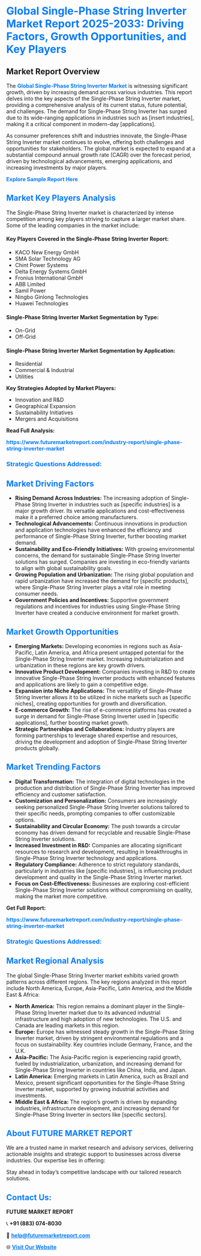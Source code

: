 <h1 style="color: #007BFF;">Global Single-Phase String Inverter Market Report 2025-2033: Driving Factors, Growth Opportunities, and Key Players</h1>

<section id="overview">
<h2>Market Report Overview</h2>
<p>The <a href="https://www.futuremarketreport.com/industry-report/single-phase-string-inverter-market" style="color: #007BFF; text-decoration: none;"><strong>Global Single-Phase String Inverter Market</strong></a> is witnessing significant growth, driven by increasing demand across various industries. This report delves into the key aspects of the Single-Phase String Inverter market, providing a comprehensive analysis of its current status, future potential, and challenges. The demand for Single-Phase String Inverter has surged due to its wide-ranging applications in industries such as [insert industries], making it a critical component in modern-day [applications].</p>
<p>As consumer preferences shift and industries innovate, the Single-Phase String Inverter market continues to evolve, offering both challenges and opportunities for stakeholders. The global market is expected to expand at a substantial compound annual growth rate (CAGR) over the forecast period, driven by technological advancements, emerging applications, and increasing investments by major players.</p>
</section>

<section id="overview">
<p><a href="https://www.futuremarketreport.com/request-sample/reportId=82092" style="color: #007BFF; text-decoration: none;"><strong>Explore Sample Report Here</strong></a></p>
</section>

<section id="key-players">
<h2 style="color: #007BFF;">Market Key Players Analysis</h2>
<p>The Single-Phase String Inverter market is characterized by intense competition among key players striving to capture a larger market share. Some of the leading companies in the market include:</p>
<h4>Key Players Covered in the Single-Phase String Inverter Report:</h4>
<ul><li>KACO New Energy GmbH</li><li>SMA Solar Technology AG</li><li>Chint Power Systems</li><li>Delta Energy Systems GmbH</li><li>Fronius International GmbH</li><li>ABB Limited</li><li>Samil Power</li><li>Ningbo Ginlong Technologies</li><li>Huawei Technologies</li></ul>
<h4>Single-Phase String Inverter Market Segmentation by Type:</h4>
<ul><li>On-Grid</li><li>Off-Grid</li></ul>

<h4>Single-Phase String Inverter Market Segmentation by Application:</h4>
<ul><li>Residential</li><li>Commercial &amp; Industrial</li><li>Utilities</li></ul>
<p><strong>Key Strategies Adopted by Market Players:</strong></p>
<ul>
<li>Innovation and R&D</li>
<li>Geographical Expansion</li>
<li>Sustainability Initiatives</li>
<li>Mergers and Acquisitions</li>
</ul>
</section>

<section>
<p><strong>Read Full Analysis: </strong></p><a href="https://www.futuremarketreport.com/industry-report/single-phase-string-inverter-market" style="color: #007BFF; text-decoration: none;"><strong>https://www.futuremarketreport.com/industry-report/single-phase-string-inverter-market</strong></a>
<h3 style="color: #007BFF;">Strategic Questions Addressed:</h3>
</section>

<section id="driving-factors">
<h2 style="color: #007BFF;">Market Driving Factors</h2>
<ul>
<li><strong>Rising Demand Across Industries:</strong> The increasing adoption of Single-Phase String Inverter in industries such as [specific industries] is a major growth driver. Its versatile applications and cost-effectiveness make it a preferred choice among manufacturers.</li>
<li><strong>Technological Advancements:</strong> Continuous innovations in production and application technologies have enhanced the efficiency and performance of Single-Phase String Inverter, further boosting market demand.</li>
<li><strong>Sustainability and Eco-Friendly Initiatives:</strong> With growing environmental concerns, the demand for sustainable Single-Phase String Inverter solutions has surged. Companies are investing in eco-friendly variants to align with global sustainability goals.</li>
<li><strong>Growing Population and Urbanization:</strong> The rising global population and rapid urbanization have increased the demand for [specific products], where Single-Phase String Inverter plays a vital role in meeting consumer needs.</li>
<li><strong>Government Policies and Incentives:</strong> Supportive government regulations and incentives for industries using Single-Phase String Inverter have created a conducive environment for market growth.</li>
</ul>
</section>

<section id="growth-opportunities">
<h2 style="color: #007BFF;">Market Growth Opportunities</h2>
<ul>
<li><strong>Emerging Markets:</strong> Developing economies in regions such as Asia-Pacific, Latin America, and Africa present untapped potential for the Single-Phase String Inverter market. Increasing industrialization and urbanization in these regions are key growth drivers.</li>
<li><strong>Innovative Product Development:</strong> Companies investing in R&D to create innovative Single-Phase String Inverter products with enhanced features and applications are likely to gain a competitive edge.</li>
<li><strong>Expansion into Niche Applications:</strong> The versatility of Single-Phase String Inverter allows it to be utilized in niche markets such as [specific niches], creating opportunities for growth and diversification.</li>
<li><strong>E-commerce Growth:</strong> The rise of e-commerce platforms has created a surge in demand for Single-Phase String Inverter used in [specific applications], further boosting market growth.</li>
<li><strong>Strategic Partnerships and Collaborations:</strong> Industry players are forming partnerships to leverage shared expertise and resources, driving the development and adoption of Single-Phase String Inverter products globally.</li>
</ul>
</section>

<section id="trending-factors">
<h2 style="color: #007BFF;">Market Trending Factors</h2>
<ul>
<li><strong>Digital Transformation:</strong> The integration of digital technologies in the production and distribution of Single-Phase String Inverter has improved efficiency and customer satisfaction.</li>
<li><strong>Customization and Personalization:</strong> Consumers are increasingly seeking personalized Single-Phase String Inverter solutions tailored to their specific needs, prompting companies to offer customizable options.</li>
<li><strong>Sustainability and Circular Economy:</strong> The push towards a circular economy has driven demand for recyclable and reusable Single-Phase String Inverter solutions.</li>
<li><strong>Increased Investment in R&D:</strong> Companies are allocating significant resources to research and development, resulting in breakthroughs in Single-Phase String Inverter technology and applications.</li>
<li><strong>Regulatory Compliance:</strong> Adherence to strict regulatory standards, particularly in industries like [specific industries], is influencing product development and quality in the Single-Phase String Inverter market.</li>
<li><strong>Focus on Cost-Effectiveness:</strong> Businesses are exploring cost-efficient Single-Phase String Inverter solutions without compromising on quality, making the market more competitive.</li>
</ul>
</section>

<section>
<p><strong>Get Full Report: </strong></p><a href="https://www.futuremarketreport.com/industry-report/single-phase-string-inverter-market" style="color: #007BFF; text-decoration: none;"><strong>https://www.futuremarketreport.com/industry-report/single-phase-string-inverter-market</strong></a>
<h3 style="color: #007BFF;">Strategic Questions Addressed:</h3>
</section>


<section id="regional-analysis">
<h2 style="color: #007BFF;">Market Regional Analysis</h2>
<p>The global Single-Phase String Inverter market exhibits varied growth patterns across different regions. The key regions analyzed in this report include North America, Europe, Asia-Pacific, Latin America, and the Middle East & Africa:</p>
<ul>
<li><strong>North America:</strong> This region remains a dominant player in the Single-Phase String Inverter market due to its advanced industrial infrastructure and high adoption of new technologies. The U.S. and Canada are leading markets in this region.</li>
<li><strong>Europe:</strong> Europe has witnessed steady growth in the Single-Phase String Inverter market, driven by stringent environmental regulations and a focus on sustainability. Key countries include Germany, France, and the U.K.</li>
<li><strong>Asia-Pacific:</strong> The Asia-Pacific region is experiencing rapid growth, fueled by industrialization, urbanization, and increasing demand for Single-Phase String Inverter in countries like China, India, and Japan.</li>
<li><strong>Latin America:</strong> Emerging markets in Latin America, such as Brazil and Mexico, present significant opportunities for the Single-Phase String Inverter market, supported by growing industrial activities and investments.</li>
<li><strong>Middle East & Africa:</strong> The region’s growth is driven by expanding industries, infrastructure development, and increasing demand for Single-Phase String Inverter in sectors like [specific sectors].</li>
</ul>
</section>

<footer>
<h2 style="color: #007BFF;">About FUTURE MARKET REPORT</h2>
<p>We are a trusted name in market research and advisory services, delivering actionable insights and strategic support to businesses across diverse industries. Our expertise lies in offering:</p>

<p>Stay ahead in today’s competitive landscape with our tailored research solutions.</p>

<h2 style="color: #007BFF;">Contact Us:</h2>
<p><strong>FUTURE MARKET REPORT</strong></p>
<p>📞 <strong>+91 (883) 074-8030</strong></p>
<p>📧 <strong><a href="mailto:help@futuremarketreport.com" style="color: #007BFF;">help@futuremarketreport.com</a></strong></p>
<p>🌐 <strong><a href="https://www.futuremarketreport.com/" style="color: #007BFF;">Visit Our Website</a></strong></p>
</footer>